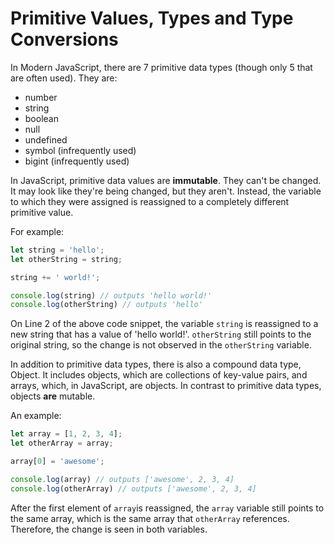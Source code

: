 # Primitive Values, Types and Type Conversions

In Modern JavaScript, there are 7 primitive data types (though only 5 that are often used).  They are:

- number
- string
- boolean
- null
- undefined
- symbol (infrequently used)
- bigint (infrequently used)

In JavaScript, primitive data values are **immutable**.  They can't be changed.  It may look like they're being changed, but they aren't.  Instead, the variable to which they were assigned is reassigned to a completely different primitive value.

For example:

```javascript
let string = 'hello';
let otherString = string;

string += ' world!';

console.log(string) // outputs 'hello world!'
console.log(otherString) // outputs 'hello'
```

On Line 2 of the above code snippet, the variable `string` is reassigned to a new string that has a value of 'hello world!'.  `otherString` still points to the original string, so the change is not observed in the `otherString` variable.

In addition to primitive data types, there is also a compound data type, Object.  It includes objects, which are collections of key-value pairs, and arrays, which, in JavaScript, are objects.  In contrast to primitive data types, objects **are** mutable.

An example:

```javascript
let array = [1, 2, 3, 4];
let otherArray = array;

array[0] = 'awesome';

console.log(array) // outputs ['awesome', 2, 3, 4]
console.log(otherArray) // outputs ['awesome', 2, 3, 4]
```

After the first element of `array`is reassigned, the `array` variable still points to the same array, which is the same array that `otherArray` references.  Therefore, the change is seen in both variables.